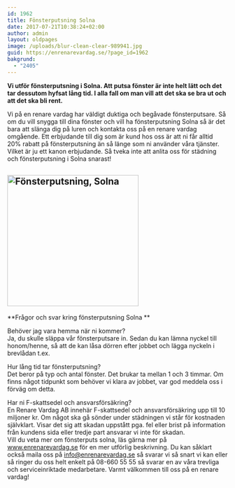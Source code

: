 ```yaml
---
id: 1962
title: Fönsterputsning Solna
date: 2017-07-21T10:38:24+02:00
author: admin
layout: oldpages
image: /uploads/blur-clean-clear-989941.jpg
guid: https://enrenarevardag.se/?page_id=1962
bakgrund:
  - "2405"
---
```

**Vi utför fönsterputsning i Solna. Att putsa fönster är inte helt lätt och det tar dessutom hyfsat lång tid. I alla fall om man vill att det ska se bra ut och att det ska bli rent.** 

Vi på en renare vardag har väldigt duktiga och begåvade fönsterputsare. Så om du vill snygga till dina fönster och vill ha fönsterputsning Solna så är det bara att slänga dig på luren och kontakta oss på en renare vardag omgående. Ett erbjudande till dig som är kund hos oss är att ni får alltid 20% rabatt på fönsterputsning än så länge som ni använder våra tjänster. Vilket är ju ett kanon erbjudande. Så tveka inte att anlita oss för städning och fönsterputsning i Solna snarast!

## [<img class="aligncenter wp-image-1963 size-medium" src="https://enrenarevardag.se/wp-content/uploads/2017/07/Flyttstädning-300x300.jpg" alt="Fönsterputsning, Solna" width="300" height="300" srcset="https://enrenarevardag.se/wp-content/uploads/2017/07/Flyttstädning-300x300.jpg 300w, https://enrenarevardag.se/wp-content/uploads/2017/07/Flyttstädning-150x150.jpg 150w, https://enrenarevardag.se/wp-content/uploads/2017/07/Flyttstädning-125x125.jpg 125w, https://enrenarevardag.se/wp-content/uploads/2017/07/Flyttstädning.jpg 450w" sizes="(max-width: 300px) 100vw, 300px" />](https://enrenarevardag.se/pris/)

 **Frågor och svar kring fönsterputsning Solna **

Behöver jag vara hemma när ni kommer?  
Ja, du skulle släppa vår fönsterputsare in. Sedan du kan lämna nyckel till honom/henne, så att de kan låsa dörren efter jobbet och lägga nyckeln i brevlådan t.ex.

Hur lång tid tar fönsterputsning?  
Det beror på typ och antal fönster. Det brukar ta mellan 1 och 3 timmar. Om finns något tidpunkt som behöver vi klara av jobbet, var god meddela oss i förväg om detta.

Har ni F-skattsedel och ansvarsförsäkring?  
En Renare Vardag AB innehär F-skattsedel och ansvarsförsäkring upp till 10 miljoner kr. Om något ska gå sönder under städningen vi står för kostnaden självklart. Visar det sig att skadan uppstått pga. fel eller brist på information från kundens sida eller tredje part ansvarar vi inte för skadan.  
Vill du veta mer om fönsterputs solna, läs gärna mer på www.enrenarevardag.se för en mer utförlig beskrivning. Du kan såklart också maila oss på info@enrenarevardag.se så svarar vi så snart vi kan eller så ringer du oss helt enkelt på 08-660 55 55 så svarar en av våra trevliga och serviceinriktade medarbetare. Varmt välkommen till oss på en renare vardag!